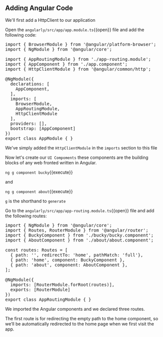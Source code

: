 ## Adding Angular Code

We'll first add a HttpClient to our application

Open the  `angularly/src/app/app.module.ts`{{open}} file and add the following code:

<pre class="file" data-filename="angularly/src/app/app.module.ts" data-target="replace">
import { BrowserModule } from '@angular/platform-browser';
import { NgModule } from '@angular/core';

import { AppRoutingModule } from './app-routing.module';
import { AppComponent } from './app.component';
import { HttpClientModule } from '@angular/common/http';

@NgModule({
  declarations: [
    AppComponent,
  ],
  imports: [
    BrowserModule,
    AppRoutingModule,
    HttpClientModule
  ],
  providers: [],
  bootstrap: [AppComponent]
})
export class AppModule { }
</pre>

We've simply added the `HttpClientModule` in the `imports` section to this file

Now let's create our `UI Compoments` these components are the building blocks of any web fronted written in Angular.

`ng g component bucky`{{execute}}

and 

`ng g component about`{{execute}}

`g` is the shorthand to `generate`

Go to the  `angularly/src/app/app-routing.module.ts`{{open}}  file and add the following routes:

<pre class="file" data-filename="angularly/src/app/app-routing.module.ts" data-target="replace">
import { NgModule } from '@angular/core';
import { Routes, RouterModule } from '@angular/router';
import { BuckyComponent } from './bucky/bucky.component';
import { AboutComponent } from './about/about.component';

const routes: Routes = [
  { path: '', redirectTo: 'home', pathMatch: 'full'},
  { path: 'home', component: BuckyComponent },
  { path: 'about', component: AboutComponent },
];

@NgModule({
  imports: [RouterModule.forRoot(routes)],
  exports: [RouterModule]
})
export class AppRoutingModule { }
</pre>

We imported the Angular components and we declared three routes.

The first route is for redirecting the empty path to the home component, so we’ll be automatically redirected to the home page when we first visit the app.